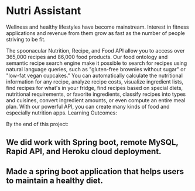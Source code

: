 # Nutri Assistant


Wellness and healthy lifestyles have become mainstream. Interest in fitness applications and revenue from them grow as fast as the number of people striving to be fit.

The spoonacular Nutrition, Recipe, and Food API allow you to access over 365,000 recipes and 86,000 food products. Our food ontology and semantic recipe search engine make it possible to search for recipes using natural language queries, such as "gluten-free brownies without sugar" or "low-fat vegan cupcakes." You can automatically calculate the nutritional information for any recipe, analyze recipe costs, visualize ingredient lists, find recipes for what's in your fridge, find recipes based on special diets, nutritional requirements, or favorite ingredients, classify recipes into types and cuisines, convert ingredient amounts, or even compute an entire meal plan. With our powerful API, you can create many kinds of food and especially nutrition apps.
Learning Outcomes:

By the end of this project:

## We did work with Spring boot, remote MySQL, Rapid API, and Heroku cloud deployment. 

## Made a spring boot application that helps users to maintain a healthy diet.
